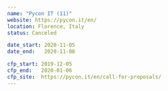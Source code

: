 ```yaml
---
name: "Pycon IT (11)"
website: https://pycon.it/en/
location: Florence, Italy
status: Canceled

date_start: 2020-11-05
date_end:   2020-11-08

cfp_start: 2019-12-05
cfp_end:   2020-01-06
cfp_site:  https://pycon.it/en/call-for-proposals/
---
```

